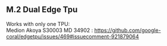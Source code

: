 ## M.2 Dual Edge Tpu

Works with only one TPU:<br/>
Medion Akoya S30003 MD 34902 : https://github.com/google-coral/edgetpu/issues/469#issuecomment-921879064
